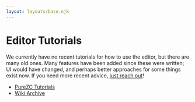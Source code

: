 ```yaml
---
layout: layouts/base.njk
---
```


# Editor Tutorials

We currently have no recent tutorials for how to use the editor, but there are many old ones. Many features have been added since these were written; UI would have changed, and perhaps better approaches for some things exist now. If you need more recent advice, [just reach out](/community/)!

- [PureZC Tutorials](https://www.purezc.net/forums/index.php?showtopic=36148)
- [Wiki Archive](https://web.archive.org/web/20210910193102/https://zeldaclassic.com/wiki)
